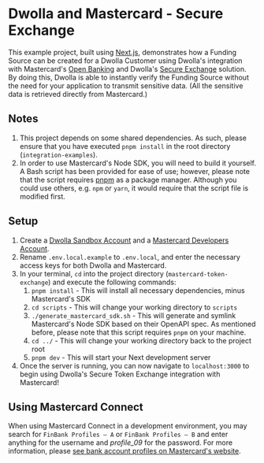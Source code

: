 # Dwolla and Mastercard - Secure Exchange

This example project, built using [Next.js](https://nextjs.org/), demonstrates how a Funding Source can be created for a Dwolla Customer using Dwolla's integration with Mastercard's [Open Banking](https://developer.mastercard.com/open-banking-us/documentation) and Dwolla's [Secure Exchange](https://developers.dwolla.com/docs/balance/secure-exchange) solution. By doing this, Dwolla is able to instantly verify the Funding Source without the need for your application to transmit sensitive data. (All the sensitive data is retrieved directly from Mastercard.)

## Notes

1. This project depends on some shared dependencies. As such, please ensure that you have executed `pnpm install` in the root directory (`integration-examples`).
2. In order to use Mastercard's Node SDK, you will need to build it yourself. A Bash script has been provided for ease of use; however, please note that the script requires [pnpm](https://pnpm.io/) as a package manager. Although you could use others, e.g. `npm` or `yarn`, it would require that the script file is modified first.

## Setup

1. Create a [Dwolla Sandbox Account](https://accounts-sandbox.dwolla.com/sign-up) and a [Mastercard Developers Account](https://developer.mastercard.com/open-banking-us/documentation/quick-start-guide/#1-generate-your-credentials).
2. Rename `.env.local.example` to `.env.local`, and enter the necessary access keys for both Dwolla and Mastercard.
3. In your terminal, `cd` into the project directory (`mastercard-token-exchange`) and execute the following commands:
   1. `pnpm install` - This will install all necessary dependencies, minus Mastercard's SDK
   2. `cd scripts` - This will change your working directory to `scripts`
   3. `./generate_mastercard_sdk.sh` - This will generate and symlink Mastercard's Node SDK based on their OpenAPI spec. As mentioned before, please note that this script requires `pnpm` on your machine.
   4. `cd ../` - This will change your working directory back to the project root
   5. `pnpm dev` - This will start your Next development server
4. Once the server is running, you can now navigate to `localhost:3000` to begin using Dwolla's Secure Token Exchange integration with Mastercard!

## Using Mastercard Connect

When using Mastercard Connect in a development environment, you may search for `FinBank Profiles – A` or `FinBank Profiles – B` and enter anything for the username and *profile_09* for the password. For more information, please [see bank account profiles on Mastercard's website](https://developer.mastercard.com/open-banking-us/documentation/test-the-apis/#bank-account-profiles).
